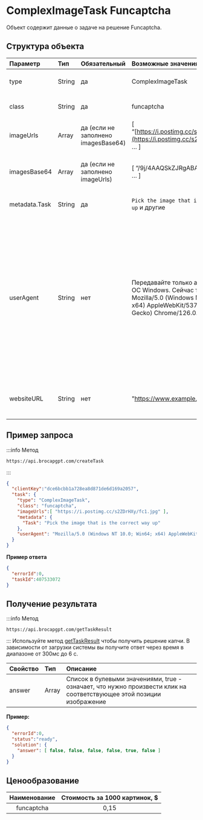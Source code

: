 ﻿---
sidebar_position: 9
sidebar_label: ComplexImageTask Funcaptcha
---

# ComplexImageTask Funcaptcha
Объект содержит данные о задаче на решение Funcaptcha.

## **Структура объекта**

|**Параметр**|**Тип**|**Обязательный**|**Возможные значения**|**Описание**|
| :- | :- | :- | :- | :- |
|type|String|да|ComplexImageTask|Определяет тип объекта задачи.|
|class|String|да|funcaptcha|Определяет класс объекта задачи.|
|imageUrls|Array|да (если не заполнено imagesBase64)|[ “[https://i.postimg.cc/s2ZDrHXy/fc1.jpg](https://i.postimg.cc/s2ZDrHXy/fc1.jpg)”, … ]|[Цельное изображение](https://postimg.cc/5HbM53Lk) (в массиве).|
|imagesBase64|Array|да (если не заполнено imageUrls)|[ “/9j/4AAQSkZJRgABAQEAAAAAAAD…”, … ]|[Цельное изображение](https://i.postimg.cc/s2ZDrHXy/fc1.jpg) в формате base64 (в массиве).|
|metadata.Task|String|да|`Pick the image that is the correct way up` и другие|Текст задания (<u>на английском</u>).|
|userAgent|String|нет|Передавайте только актуальный UA от ОС Windows. Сейчас таковым является: Mozilla/5.0 (Windows NT 10.0; Win64; x64) AppleWebKit/537.36 (KHTML, like Gecko) Chrome/126.0.0.0 Safari/537.36|User-Agent браузера, используемый при загрузке изображений, если были переданы ссылки в imageUrls. Необходимо использовать подпись современного браузера, иначе Google будет возвращать ошибку, требуя обновить браузер.|
|websiteURL|String|нет|"https://www.example.com/i/flow/signup"| Адрес страницы на которой решается капча.|

## **Пример запроса**
:::info Метод
```http
https://api.brocapgpt.com/createTask
```
:::

```json
{
  "clientKey":"dce6bcbb1a728ea8d871de6d169a2057",
  "task": {
    "type": "ComplexImageTask",
    "class": "funcaptcha",
    "imageUrls":[ "https://i.postimg.cc/s2ZDrHXy/fc1.jpg" ],
    "metadata": {
      "Task": "Pick the image that is the correct way up"
    },
    "userAgent": "Mozilla/5.0 (Windows NT 10.0; Win64; x64) AppleWebKit/537.36 (KHTML, like Gecko) Chrome/126.0.0.0 Safari/537.36."
  }
}
```

**Пример ответа**
```json
{
  "errorId":0,
  "taskId":407533072
}
```

## **Получение результата**
:::info Метод
```http
https://api.brocapgpt.com/getTaskResult
```
:::
Используйте метод [getTaskResult](../api/methods/get-task-result.md) чтобы получить решение капчи. В зависимости от загрузки системы вы получите ответ через время в диапазоне от 300мс до 6 с.

|**Свойство**|**Тип**|**Описание**|
| :- | :- | :- |
|answer|Array|Список в булевыми значениями, true - означает, что нужно произвести клик на соответствующее этой позиции изображение|

**Пример:**
```json
{
  "errorId":0,
  "status":"ready",
  "solution": {
    "answer": [ false, false, false, false, true, false ]
  }
}
```

## **Ценообразование**

|**Наименование**|**Стоимость за 1000 картинок, $**|
| :-: | :-: |
|funcaptcha|0,15|

